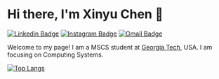 # Hi there, I'm Xinyu Chen 👋

[![Linkedin Badge](https://img.shields.io/badge/-xchen786-blue?style=flat&logo=Linkedin&logoColor=white&link=https://www.linkedin.com/in/xchen786/)](https://www.linkedin.com/in/xchen786/)
[![Instagram Badge](https://img.shields.io/badge/-@cindy__xinyuchen-purple?style=flat&logo=instagram&logoColor=white&link=https://www.instagram.com/cindy_xinyuchen/)](https://www.instagram.com/cindy_xinyuchen/)
[![Gmail Badge](https://img.shields.io/badge/-ccchenxinyu-c14438?style=flat&logo=Gmail&logoColor=white&link=mailto:ccchenxinyu@gmail.com)](mailto:ccchenxinyu@gmail.com)

Welcome to my page! I am a MSCS student at [Georgia Tech](https://www.gatech.edu), USA. I am focusing on Computing Systems.


[![Top Langs](https://github-readme-stats-lsccrrw4q-cindyuc.vercel.app/api/top-langs/?username=cindyuc&exclude_repo=CSE6643-sp22,cs7641-2021Fall,Deep-Learning_Coursera,github-readme-stats,CS7641-ML,sp21-s42&layout=compact&langs_count=8)](https://github.com/anuraghazra/github-readme-stats)
<!--
**cindyuc/cindyuc** is a ✨ _special_ ✨ repository because its `README.md` (this file) appears on your GitHub profile.

Here are some ideas to get you started:

- 🔭 I’m currently working on ...
- 🌱 I’m currently learning ...
- 👯 I’m looking to collaborate on ...
- 🤔 I’m looking for help with ...
- 💬 Ask me about ...
- 📫 How to reach me: ...
- 😄 Pronouns: ...
- ⚡ Fun fact: ...
-->
